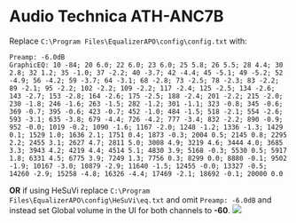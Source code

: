 # Audio Technica ATH-ANC7B
Replace `C:\Program Files\EqualizerAPO\config\config.txt` with:
```
Preamp: -6.0dB
GraphicEQ: 10 -84; 20 6.0; 22 6.0; 23 6.0; 25 5.8; 26 5.5; 28 4.4; 30 2.8; 32 1.2; 35 -1.0; 37 -2.2; 40 -3.7; 42 -4.4; 45 -5.1; 49 -5.2; 52 -4.9; 56 -4.2; 59 -3.7; 64 -3.1; 68 -2.8; 73 -2.5; 78 -2.3; 83 -2.2; 89 -2.1; 95 -2.2; 102 -2.2; 109 -2.2; 117 -2.4; 125 -2.5; 134 -2.6; 143 -2.7; 153 -2.8; 164 -2.6; 175 -2.5; 188 -2.4; 201 -2.2; 215 -2.0; 230 -1.8; 246 -1.6; 263 -1.5; 282 -1.2; 301 -1.1; 323 -0.8; 345 -0.6; 369 -0.7; 395 -0.6; 423 -0.7; 452 -1.0; 484 -1.5; 518 -2.1; 554 -2.6; 593 -3.1; 635 -3.8; 679 -4.4; 726 -4.2; 777 -3.4; 832 -2.2; 890 -0.9; 952 -0.0; 1019 -0.2; 1090 -1.6; 1167 -2.0; 1248 -1.2; 1336 -1.3; 1429 0.1; 1529 1.0; 1636 2.1; 1751 0.4; 1873 -0.3; 2004 0.5; 2145 0.8; 2295 2.2; 2455 3.1; 2627 4.7; 2811 5.0; 3008 4.9; 3219 4.6; 3444 4.0; 3685 3.3; 3943 4.2; 4219 4.4; 4514 5.1; 4830 3.9; 5168 -0.3; 5530 0.5; 5917 1.8; 6331 4.5; 6775 3.9; 7249 1.3; 7756 0.3; 8299 0.0; 8880 -0.1; 9502 -1.9; 10167 -3.0; 10879 -2.9; 11640 -1.5; 12455 -0.0; 13327 -0.5; 14260 -2.9; 15258 -4.8; 16326 -4.4; 17469 -2.1; 18692 -0.1; 20000 0.0
```
**OR** if using HeSuVi replace `C:\Program Files\EqualizerAPO\config\HeSuVi\eq.txt` and omit `Preamp: -6.0dB` and instead set Global volume in the UI for both channels to **-60**.
![](https://raw.githubusercontent.com/jaakkopasanen/AutoEq/master/results/SBAF-Serious/headphoncecom/onear/Audio%20Technica%20ATH-ANC7B/Audio%20Technica%20ATH-ANC7B.png)